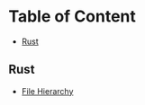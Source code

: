 Table of Content
================

- [Rust](##Rust)


## Rust

- [File Hierarchy](./content/rust/usage-of-mod.md)
